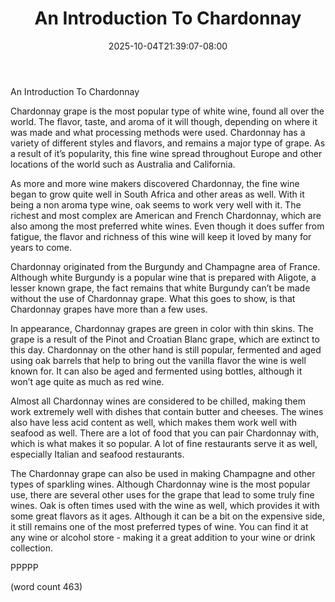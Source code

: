 ﻿---
title: "An Introduction To Chardonnay"
date: 2025-10-04T21:39:07-08:00
description: "Wine And Spirits Tips for Web Success"
featured_image: "/images/Wine And Spirits.jpg"
tags: ["Wine And Spirits"]
---

An Introduction To Chardonnay

Chardonnay grape is the most popular type of white wine, found all over the world.  The flavor, taste, and aroma of it will though, depending on where it was made and what processing methods were used.  Chardonnay has a variety of different styles and flavors, and remains a major type of grape.  As a result of it’s popularity, this fine wine spread throughout Europe and other locations of the world such as Australia and California.

As more and more wine makers discovered Chardonnay, the fine wine began to grow quite well in South Africa and other areas as well.  With it being a non aroma type wine, oak seems to work very well with it.  The richest and most complex are American and French Chardonnay, which are also among the most preferred white wines.  Even though it does suffer from fatigue, the flavor and richness of this wine will keep it loved by many for years to come.

Chardonnay originated from the Burgundy and Champagne area of France.  Although white Burgundy is a popular wine that is prepared with Aligote, a lesser known grape, the fact remains that white Burgundy can’t be made without the use of Chardonnay grape.  What this goes to show, is that Chardonnay grapes have more than a few uses.

In appearance, Chardonnay grapes are green in color with thin skins.  The grape is a result of the Pinot and Croatian Blanc grape, which are extinct to this day.  Chardonnay on the other hand is still popular, fermented and aged using oak barrels that help to bring out the vanilla flavor the wine is well known for.  It can also be aged and fermented using bottles, although it won’t age quite as much as red wine.

Almost all Chardonnay wines are considered to be chilled, making them work extremely well with dishes that contain butter and cheeses.  The wines also have less acid content as well, which makes them work well with seafood as well.  There are a lot of food that you can pair Chardonnay with, which is what makes it so popular.  A lot of fine restaurants serve it as well, especially Italian and seafood restaurants.

The Chardonnay grape can also be used in making Champagne and other types of sparkling wines.  Although Chardonnay wine is the most popular use, there are several other uses for the grape that lead to some truly fine wines.  Oak is often times used with the wine as well, which provides it with some great flavors as it ages.  Although it can be a bit on the expensive side, it still remains one of the most preferred types of wine.  You can find it at any wine or alcohol store - making it a great addition to your wine or drink collection.

PPPPP

(word count 463)
